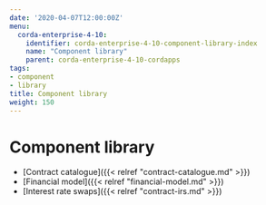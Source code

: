 ```yaml
---
date: '2020-04-07T12:00:00Z'
menu:
  corda-enterprise-4-10:
    identifier: corda-enterprise-4-10-component-library-index
    name: "Component library"
    parent: corda-enterprise-4-10-cordapps
tags:
- component
- library
title: Component library
weight: 150
---
```



# Component library



* [Contract catalogue]({{< relref "contract-catalogue.md" >}})
* [Financial model]({{< relref "financial-model.md" >}})
* [Interest rate swaps]({{< relref "contract-irs.md" >}})
